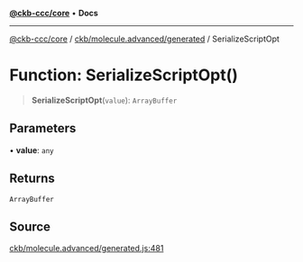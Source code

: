 [**@ckb-ccc/core**](README.md) • **Docs**

***

[@ckb-ccc/core](README.md) / [ckb/molecule.advanced/generated](ckb.molecule.advanced.generated.md) / SerializeScriptOpt

# Function: SerializeScriptOpt()

> **SerializeScriptOpt**(`value`): `ArrayBuffer`

## Parameters

• **value**: `any`

## Returns

`ArrayBuffer`

## Source

[ckb/molecule.advanced/generated.js:481](https://github.com/SpectreMercury/ccc/blob/1b34760fdeb60ebebc0a7e641c12ef11dff1e7d0/packages/core/src/ckb/molecule.advanced/generated.js#L481)

